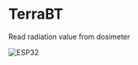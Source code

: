 # TerraBT
Read radiation value from dosimeter

![ESP32](https://blog.uaid.net.ua/wp-content/uploads/2019/07/ESP32_terra_WS.jpg)

